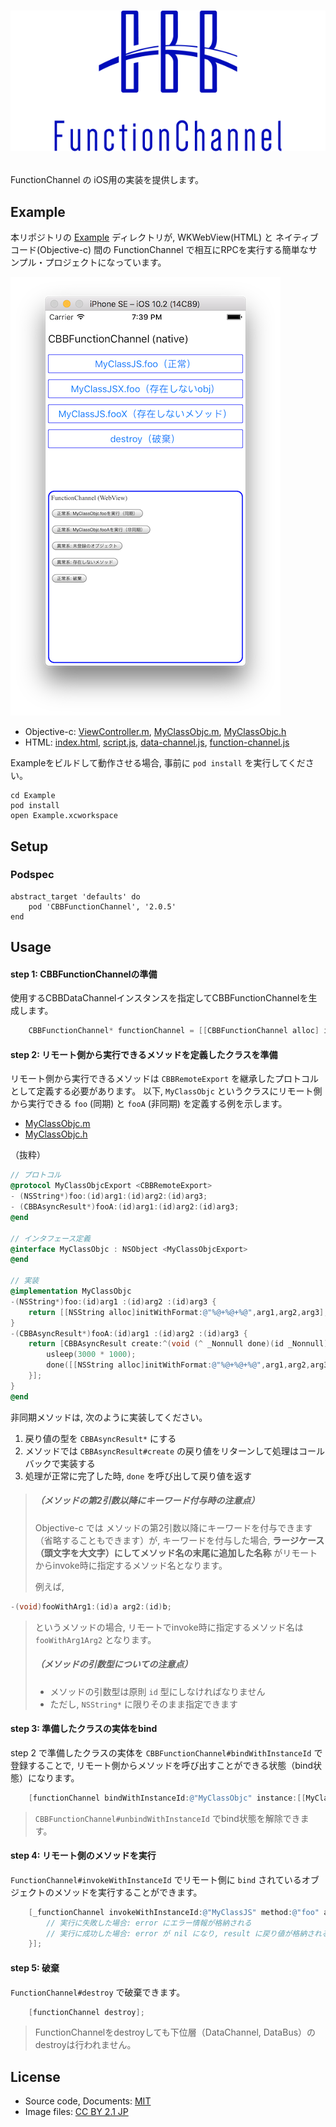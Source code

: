 # <p align="center"><img src="title.png"/></p>
FunctionChannel の iOS用の実装を提供します。

## Example
本リポジトリの [Example](Example) ディレクトリが, WKWebView(HTML) と ネイティブコード(Objective-c) 間の FunctionChannel で相互にRPCを実行する簡単なサンプル・プロジェクトになっています。

![screen-shot](Example/screen-shot.png)

- Objective-c: [ViewController.m](Example/Example/ViewController.m), [MyClassObjc.m](Example/Example/MyClassObjc.m), [MyClassObjc.h](Example/Example/MyClassObjc.h)
- HTML: [index.html](Example/www/index.html), [script.js](Example/www/script.js), [data-channel.js](Example/www/data-channel.js), [function-channel.js](Example/www/function-channel.js)

Exampleをビルドして動作させる場合, 事前に `pod install` を実行してください。
```
cd Example
pod install
open Example.xcworkspace
```

## Setup 
### Podspec
```
abstract_target 'defaults' do
    pod 'CBBFunctionChannel', '2.0.5'
end
```

## Usage
#### step 1: CBBFunctionChannelの準備
使用するCBBDataChannelインスタンスを指定してCBBFunctionChannelを生成します。

```objective-c
    CBBFunctionChannel* functionChannel = [[CBBFunctionChannel alloc] initWithDataChannel:dataChannel];
```

#### step 2: リモート側から実行できるメソッドを定義したクラスを準備
リモート側から実行できるメソッドは `CBBRemoteExport` を継承したプロトコルとして定義する必要があります。
以下, `MyClassObjc` というクラスにリモート側から実行できる `foo` (同期) と `fooA` (非同期) を定義する例を示します。

- [MyClassObjc.m](Example/Example/MyClassObjc.m)
- [MyClassObjc.h](Example/Example/MyClassObjc.h)

（抜粋）
```objective-c
// プロトコル
@protocol MyClassObjcExport <CBBRemoteExport>
- (NSString*)foo:(id)arg1:(id)arg2:(id)arg3;
- (CBBAsyncResult*)fooA:(id)arg1:(id)arg2:(id)arg3;
@end

// インタフェース定義
@interface MyClassObjc : NSObject <MyClassObjcExport>
@end

// 実装
@implementation MyClassObjc
-(NSString*)foo:(id)arg1 :(id)arg2 :(id)arg3 {
    return [[NSString alloc]initWithFormat:@"%@+%@+%@",arg1,arg2,arg3];
}
-(CBBAsyncResult*)fooA:(id)arg1 :(id)arg2 :(id)arg3 {
    return [CBBAsyncResult create:^(void (^ _Nonnull done)(id _Nonnull)) {
        usleep(3000 * 1000);
        done([[NSString alloc]initWithFormat:@"%@+%@+%@",arg1,arg2,arg3]);
    }];
}
@end
```

非同期メソッドは, 次のように実装してください。

1. 戻り値の型を `CBBAsyncResult*` にする
2. メソッドでは `CBBAsyncResult#create` の戻り値をリターンして処理はコールバックで実装する
3. 処理が正常に完了した時, `done` を呼び出して戻り値を返す

>##### （メソッドの第2引数以降にキーワード付与時の注意点）
> Objective-c では メソッドの第2引数以降にキーワードを付与できます（省略することもできます）が, キーワードを付与した場合, __ラージケース（頭文字を大文字）にしてメソッド名の末尾に追加した名称__ がリモートからinvoke時に指定するメソッド名となります。
>
> 例えば,
```objective-c
-(void)fooWithArg1:(id)a arg2:(id)b;
```
> というメソッドの場合, リモートでinvoke時に指定するメソッド名は `fooWithArg1Arg2` となります。
>
>##### （メソッドの引数型についての注意点）
> - メソッドの引数型は原則 `id` 型にしなければなりません
> - ただし, `NSString*` に限りそのまま指定できます

#### step 3: 準備したクラスの実体をbind
step 2 で準備したクラスの実体を `CBBFunctionChannel#bindWithInstanceId` で登録することで, リモート側からメソッドを呼び出すことができる状態（bind状態）になります。

```objective-c
    [functionChannel bindWithInstanceId:@"MyClassObjc" instance:[[MyClassObjc alloc]init]];
```

> `CBBFunctionChannel#unbindWithInstanceId` でbind状態を解除できます。

#### step 4: リモート側のメソッドを実行
`FunctionChannel#invokeWithInstanceId` でリモート側に `bind` されているオブジェクトのメソッドを実行することができます。

```objective-c
    [_functionChannel invokeWithInstanceId:@"MyClassJS" method:@"foo" arguments:@[@"One", @(2), @"3"] callback:^(NSError * _Nullable error, id  _Nullable result) {
        // 実行に失敗した場合: error にエラー情報が格納される
        // 実行に成功した場合: error が nil になり, result に戻り値が格納される
    }];
```

#### step 5: 破棄
`FunctionChannel#destroy` で破棄できます。

```objective-c
    [functionChannel destroy];
```

> FunctionChannelをdestroyしても下位層（DataChannel, DataBus）のdestroyは行われません。

## License
- Source code, Documents: [MIT](LICENSE)
- Image files: [CC BY 2.1 JP](https://creativecommons.org/licenses/by/2.1/jp/)
